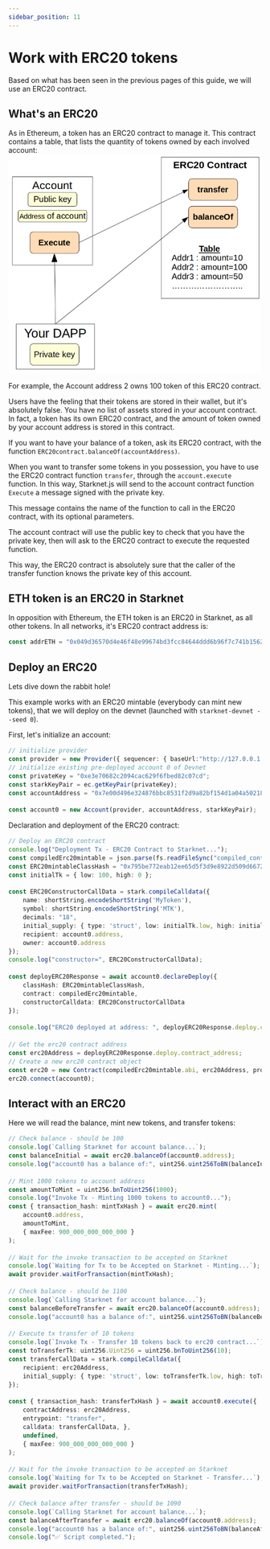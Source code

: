 ```yaml
---
sidebar_position: 11
---
```


# Work with ERC20 tokens

Based on what has been seen in the previous pages of this guide, we will use an ERC20 contract.

## What's an ERC20

As in Ethereum, a token has an ERC20 contract to manage it. This contract contains a table, that lists the quantity of tokens owned by each involved account:
![](./pictures/ERC20.png)

For example, the Account address 2 owns 100 token of this ERC20 contract.

Users have the feeling that their tokens are stored in their wallet, but it's absolutely false. You have no list of assets stored in your account contract. In fact, a token has its own ERC20 contract, and the amount of token owned by your account address is stored in this contract.

If you want to have your balance of a token, ask its ERC20 contract, with the function `ERC20contract.balanceOf(accountAddress)`.

When you want to transfer some tokens in you possession, you have to use the ERC20 contract function `transfer`, through the `account.execute` function. In this way, Starknet.js will send to the account contract function `Execute` a message signed with the private key.

This message contains the name of the function to call in the ERC20 contract, with its optional parameters.

The account contract will use the public key to check that you have the private key, then will ask to the ERC20 contract to execute the requested function.

This way, the ERC20 contract is absolutely sure that the caller of the transfer function knows the private key of this account.

## ETH token is an ERC20 in Starknet

In opposition with Ethereum, the ETH token is an ERC20 in Starknet, as all other tokens. In all networks, it's ERC20 contract address is:

```typescript
const addrETH = "0x049d36570d4e46f48e99674bd3fcc84644ddd6b96f7c741b1562b82f9e004dc7";
```

## Deploy an ERC20

Lets dive down the rabbit hole!

This example works with an ERC20 mintable (everybody can mint new tokens), that we will deploy on the devnet (launched with `starknet-devnet --seed 0`).

First, let's initialize an account:

```typescript
// initialize provider
const provider = new Provider({ sequencer: { baseUrl:"http://127.0.0.1:5050"  } });
// initialize existing pre-deployed account 0 of Devnet
const privateKey = "0xe3e70682c2094cac629f6fbed82c07cd";
const starkKeyPair = ec.getKeyPair(privateKey);
const accountAddress = "0x7e00d496e324876bbc8531f2d9a82bf154d1a04a50218ee74cdd372f75a551a";

const account0 = new Account(provider, accountAddress, starkKeyPair);
```

Declaration and deployment of the ERC20 contract:

```typescript
// Deploy an ERC20 contract
console.log("Deployment Tx - ERC20 Contract to Starknet...");
const compiledErc20mintable = json.parse(fs.readFileSync("compiled_contracts/ERC20MintableOZ051.json").toString("ascii"));
const ERC20mintableClassHash = "0x795be772eab12ee65d5f3d9e8922d509d6672039978acc98697c0a563669e8";
const initialTk = { low: 100, high: 0 };

const ERC20ConstructorCallData = stark.compileCalldata({
    name: shortString.encodeShortString('MyToken'),
    symbol: shortString.encodeShortString('MTK'),
    decimals: "18",
    initial_supply: { type: 'struct', low: initialTk.low, high: initialTk.high },
    recipient: account0.address,
    owner: account0.address
});
console.log("constructor=", ERC20ConstructorCallData);

const deployERC20Response = await account0.declareDeploy({
    classHash: ERC20mintableClassHash,
    contract: compiledErc20mintable,
    constructorCalldata: ERC20ConstructorCallData
});

console.log("ERC20 deployed at address: ", deployERC20Response.deploy.contract_address);

// Get the erc20 contract address
const erc20Address = deployERC20Response.deploy.contract_address;
// Create a new erc20 contract object
const erc20 = new Contract(compiledErc20mintable.abi, erc20Address, provider);
erc20.connect(account0);
```

## Interact with an ERC20

Here we will read the balance, mint new tokens, and transfer tokens:

```typescript
// Check balance - should be 100
console.log(`Calling Starknet for account balance...`);
const balanceInitial = await erc20.balanceOf(account0.address);
console.log("account0 has a balance of:", uint256.uint256ToBN(balanceInitial.balance).toString());

// Mint 1000 tokens to account address
const amountToMint = uint256.bnToUint256(1000);
console.log("Invoke Tx - Minting 1000 tokens to account0...");
const { transaction_hash: mintTxHash } = await erc20.mint(
	account0.address,
	amountToMint,
	{ maxFee: 900_000_000_000_000 }
);

// Wait for the invoke transaction to be accepted on Starknet
console.log(`Waiting for Tx to be Accepted on Starknet - Minting...`);
await provider.waitForTransaction(mintTxHash);

// Check balance - should be 1100
console.log(`Calling Starknet for account balance...`);
const balanceBeforeTransfer = await erc20.balanceOf(account0.address);
console.log("account0 has a balance of:", uint256.uint256ToBN(balanceBeforeTransfer.balance).toString());

// Execute tx transfer of 10 tokens
console.log(`Invoke Tx - Transfer 10 tokens back to erc20 contract...`);
const toTransferTk: uint256.Uint256 = uint256.bnToUint256(10);
const transferCallData = stark.compileCalldata({
	recipient: erc20Address,
	initial_supply: { type: 'struct', low: toTransferTk.low, high: toTransferTk.high }
});

const { transaction_hash: transferTxHash } = await account0.execute({
	contractAddress: erc20Address,
	entrypoint: "transfer",
	calldata: transferCallData, },
	undefined,
	{ maxFee: 900_000_000_000_000 }
);

// Wait for the invoke transaction to be accepted on Starknet
console.log(`Waiting for Tx to be Accepted on Starknet - Transfer...`);
await provider.waitForTransaction(transferTxHash);

// Check balance after transfer - should be 1090
console.log(`Calling Starknet for account balance...`);
const balanceAfterTransfer = await erc20.balanceOf(account0.address);
console.log("account0 has a balance of:", uint256.uint256ToBN(balanceAfterTransfer.balance).toString());
console.log("✅ Script completed.");
```
